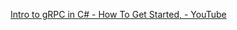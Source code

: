 
[Intro to gRPC in C# - How To Get Started, - YouTube](https://www.youtube.com/watch?v=QyxCX2GYHxk)  
